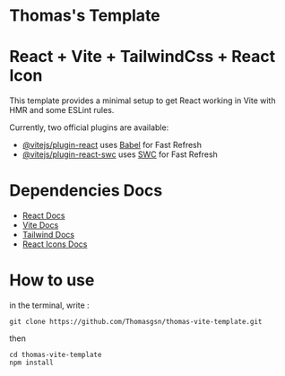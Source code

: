 Thomas's Template
======================

# React + Vite + TailwindCss + React Icon

This template provides a minimal setup to get React working in Vite with HMR and some ESLint rules.

Currently, two official plugins are available:

- [@vitejs/plugin-react](https://github.com/vitejs/vite-plugin-react/blob/main/packages/plugin-react/README.md) uses [Babel](https://babeljs.io/) for Fast Refresh
- [@vitejs/plugin-react-swc](https://github.com/vitejs/vite-plugin-react-swc) uses [SWC](https://swc.rs/) for Fast Refresh

# Dependencies Docs

- [React Docs](https://react.dev/learn)
- [Vite Docs](https://vitejs.dev/guide/)
- [Tailwind Docs](https://tailwindcss.com/docs/installation)
- [React Icons Docs](https://react-icons.github.io/react-icons/)

# How to use

in the terminal, write :

```
git clone https://github.com/Thomasgsn/thomas-vite-template.git
```

then

```
cd thomas-vite-template
npm install
```